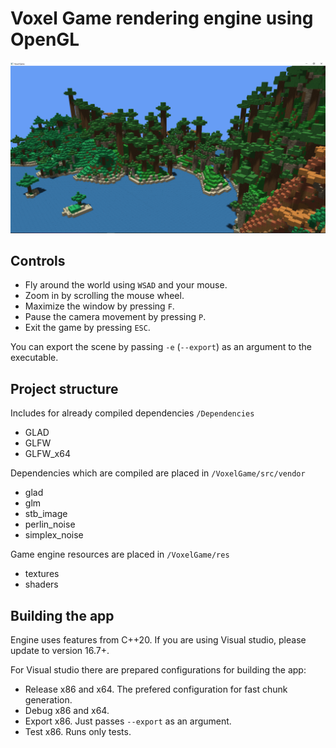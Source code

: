 # Voxel Game rendering engine using OpenGL
![valleys](VoxelGame/res/textures/valleys.PNG)

## Controls
  - Fly around the world using `WSAD` and your mouse.
  - Zoom in by scrolling the mouse wheel.
  - Maximize the window by pressing `F`.
  - Pause the camera movement by pressing `P`.
  - Exit the game by pressing `ESC`.

You can export the scene by passing `-e` (`--export`) as an argument to the executable.

## Project structure

Includes for already compiled dependencies `/Dependencies`
  - GLAD
  - GLFW
  - GLFW_x64
  
Dependencies which are compiled are placed in `/VoxelGame/src/vendor`
  - glad
  - glm
  - stb_image
  - perlin_noise
  - simplex_noise
  
Game engine resources are placed in `/VoxelGame/res`
  - textures
  - shaders

## Building the app
Engine uses features from C++20. If you are using Visual studio, please update to version 16.7+.

For Visual studio there are prepared configurations for building the app:
  - Release x86 and x64. The prefered configuration for fast chunk generation.
  - Debug x86 and x64. 
  - Export x86. Just passes `--export` as an argument.
  - Test x86. Runs only tests.
